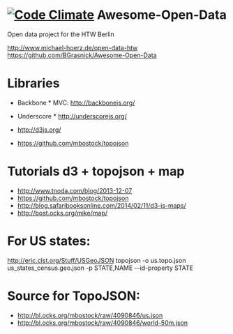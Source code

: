 [![Code Climate](https://codeclimate.com/github/BGrasnick/Awesome-Open-Data.png)](https://codeclimate.com/github/BGrasnick/Awesome-Open-Data)
Awesome-Open-Data
=================

Open data project for the HTW Berlin

http://www.michael-hoerz.de/open-data-htw
https://github.com/BGrasnick/Awesome-Open-Data


# Libraries

* Backbone *
MVC: http://backbonejs.org/
* Underscore *
http://underscorejs.org/

* http://d3js.org/


* https://github.com/mbostock/topojson

# Tutorials d3 + topojson + map

* http://www.tnoda.com/blog/2013-12-07
* https://github.com/mbostock/topojson
* http://blog.safaribooksonline.com/2014/02/11/d3-js-maps/
* http://bost.ocks.org/mike/map/

# For US states:

http://eric.clst.org/Stuff/USGeoJSON
topojson -o us.topo.json us_states_census.geo.json -p STATE,NAME --id-property STATE

# Source for TopoJSON:

* http://bl.ocks.org/mbostock/raw/4090846/us.json
* http://bl.ocks.org/mbostock/raw/4090846/world-50m.json
